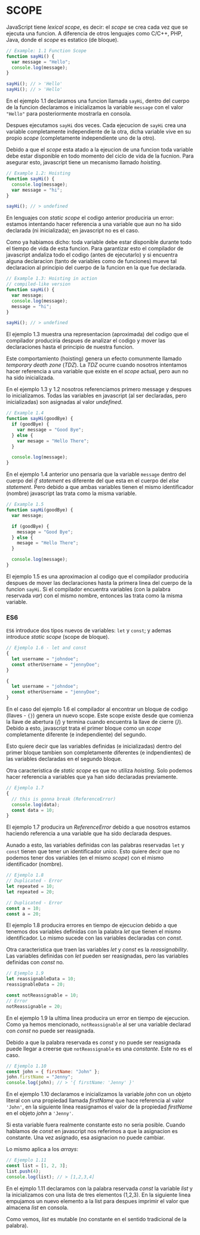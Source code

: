 # SCOPE

JavaScript tiene _lexical scope_, es decir: el _scope_ se crea cada vez que se ejecuta una funcion. A
diferencia de otros lenguajes como C/C++, PHP, Java, donde el _scope_ es estatico (de bloque).

```js
// Example: 1.1 Function Scope
function sayHi() {
  var message = "Hello";
  console.log(message);
}

sayHi(); // > 'Hello'
sayHi(); // > 'Hello'
```

En el ejemplo 1.1 declaramos una funcion llamada `sayHi`, dentro del cuerpo de la funcion declaramos e inicializamos
la variable `message` con el valor `"Hello"` para posteriormente mostrarla en consola.

Despues ejecutamos `sayHi` dos veces. Cada ejecucion de `sayHi` crea una variable completamente independiente de la otra,
dicha variable vive en su propio _scope_ (completamente independiente uno de la otro).

Debido a que el _scope_ esta atado a la ejeucion de una funcion toda variable debe estar disponible en todo momento del
ciclo de vida de la fucnion. Para asegurar esto, javascript tiene un mecanismo llamado _hoisting_.

```js
// Example 1.2: Hoisting
function sayHi() {
  console.log(message);
  var message = "hi";
}

sayHi(); // > undefined
```

En lenguajes con _static scope_ el codigo anterior produciria un error: estamos intentando hacer referencia
a una variable que aun no ha sido declarada (ni inicializada); en javascript no es el caso.

Como ya habiamos dicho: toda variable debe estar disponible durante todo el tiempo de vida de esta funcion.
Para garantizar esto el compilador de javascript andaliza todo el codigo (antes de ejecutarlo) y si encuentra
alguna declaracion (tanto de variables como de funciones) mueve tal declaracion al principio del cuerpo de
la funcion en la que fue declarada.

```js
// Example 1.3: Hoisting in action
// compiled-like version
function sayHi() {
  var message;
  console.log(message);
  message = "hi";
}

sayHi(); // > undefined
```

El ejemplo 1.3 muestra una representacion (aproximada) del codigo que el compilador produciria despues de
analizar el codigo y mover las declaraciones hasta el principio de nuestra funcion.

Este comportamiento (hoisting) genera un efecto comunmente llamado _temporary death zone_ (_TDZ_).
La _TDZ_ ocurre cuando nosotros intentamos hacer referencia a una variable que existe en el _scope_
actual, pero aun no ha sido inicializada.

En el ejemplo 1.3 y 1.2 nosotros referenciamos primero message y despues lo inicializamos. Todas las
variables en javascript (al ser declaradas, pero inicializadas) son asignadas al valor _undefined_.

```js
// Example 1.4
function sayHi(goodBye) {
  if (goodBye) {
    var message = "Good Bye";
  } else {
    var mesage = "Hello There";
  }

  console.log(message);
}
```

En el ejemplo 1.4 anterior uno pensaria que la variable `message` dentro del cuerpo del _if statement_
es diferente del que esta en el cuerpo del _else statement_. Pero debido a que ambas variables tienen
el mismo identificador (nombre) javascript las trata como la misma variable.

```js
// Example 1.5
function sayHi(goodBye) {
  var message;

  if (goodBye) {
    message = "Good Bye";
  } else {
    mesage = "Hello There";
  }

  console.log(message);
}
```

El ejemplo 1.5 es una aproximacion al codigo que el compilador produciria despues de mover las declaraciones
hasta la primera linea del cuerpo de la funcion `sayHi`. Si el compilador encuentra variables (con la
palabra reservada _var_) con el mismo nombre, entonces las trata como la misma variable.

### ES6

`ES6` introduce dos tipos nuevos de variables: `let` y `const`; y ademas introduce _static scope_
(scope de bloque).

```js
// Ejemplo 1.6 - let and const
{
  let username = "johndoe";
  const otherUsername = "jennyDoe";
}

{
  let username = "johndoe";
  const otherUsername = "jennyDoe";
}
```

En el caso del ejemplo 1.6 el compilador al encontrar un bloque de codigo (llaves - `{}`) genera
un nuevo scope. Este scope existe desde que comienza la llave de abertura (_{_) y termina cuando
encuentra la llave de cierre (_}_). Debido a esto, javascript trata el primer bloque como un
_scope_ completamente diferente (e independiente) del segundo.

Esto quiere decir que las variables definidas (e inicializadas) dentro del primer bloque tambien
son completamente diferentes (e indpendientes) de las variables declaradas en el segundo bloque.

Otra caracteristica de _static scope_ es que no utiliza _hoisting_. Solo podemos hacer referencia
a variables que ya han sido declaradas previamente.

```js
// Ejemplo 1.7
{
  // this is gonna break (ReferenceError)
  console.log(data);
  const data = 10;
}
```

El ejemplo 1.7 producira un _ReferenceError_ debido a que nosotros estamos haciendo referencia
a una variable que ha sido declarada despues.

Aunado a esto, las variables definidas con las palabras reservadas `let` y `const` tienen que
tener un identificador unico. Esto quiere decir que no podemos tener dos variables
(en el mismo _scope_) con el mismo identificador (nombre).

```js
// Ejemplo 1.8
// Duplicated - Error
let repeated = 10;
let repeated = 20;

// Duplicated - Error
const a = 10;
const a = 20;
```

El ejemplo 1.8 producira errores en tiempo de ejecucion debido a que tenemos dos variables
definidas con la palabra _let_ que tienen el mismo identificador. Lo mismo sucede con las
variables declaradas con _const_.

Otra caracteristica que traen las variables _let_ y _const_ es la _reassignability_.
Las variables definidas con _let_ pueden ser reasignadas, pero las variables definidas
con _const_ no.

```js
// Ejemplo 1.9
let reassignableData = 10;
reassignableData = 20;

const notReassignable = 10;
// Error
notReassignable = 20;
```

En el ejemplo 1.9 la ultima linea producira un error en tiempo de ejecucion. Como ya hemos
mencionado, `notReassignable` al ser una variable declarad con _const_ no puede ser reasignada.

Debido a que la palabra reservada es _const_ y no puede ser reasignada puede llegar a creerse
que `notReassignable` es una _constante_. Este no es el caso.

```js
// Ejemplo 1.10
const john = { firstName: "John" };
john.firstName = "Jenny";
console.log(john); // > '{ firstName: 'Jenny' }'
```

En el ejemplo 1.10 declaramos e inicializamos la variable _john_ con un objeto literal
con una propiedad llamada _firstName_ que hace referencia al valor `'John'`, en la siguiente
linea reasignamos el valor de la propiedad _firstName_ en el objeto _john_ a `'Jenny'`.

Si esta variable fuera realmente constante esto no seria posible. Cuando hablamos de
_const_ en javascript nos referimos a que la asignacion es constante. Una vez asignado,
esa asignacion no puede cambiar.

Lo mismo aplica a los _arrays_:

```js
// Ejemplo 1.11
const list = [1, 2, 3];
list.push(4);
console.log(list); // > [1,2,3,4]
```

En el ejmplo 1.11 declaramos con la palabra reservada _const_ la variable _list_ y la
inicializamos con una lista de tres elementos (1,2,3). En la siguiente linea empujamos
un nuevo elemento a la list para despues imprimir el valor que almacena _list_ en consola.

Como vemos, _list_ es mutable (no constante en el sentido tradicional de la palabra).
